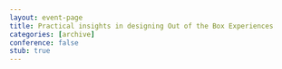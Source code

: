 ```yaml
---
layout: event-page
title: Practical insights in designing Out of the Box Experiences
categories: [archive]
conference: false
stub: true
---
```




